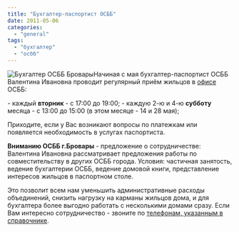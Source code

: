 ```yaml
---
title: "Бухгалтер-паспортист ОСББ"
date: 2011-05-06
categories: 
  - "general"
tags: 
  - "бухгалтер"
  - "осбб"
---
```


![Бухгалтер ОСББ Бровары](http://shevchenko4a.brovary.org/wp-content/uploads/2011/05/buhgalteriya.jpg "Бухгалтер ОСББ Бровары")Начиная с мая бухгалтер-паспортист ОСББ Валентина Ивановна проводит регулярный приём жильцов в [офисе](http://shevchenko4a.brovary.org/office-osbb-izuchayem-front-rabot/) ОСББ:

\- каждый **вторник** \- с 17:00 до 19:00; - каждую 2-ю и 4-ю **субботу** месяца - с 13:00 до 15:00 (в этом месяце - 14 и 28 мая);

Приходите, если у Вас возникают вопросы по платежкам или появляется необходимость в услугах паспортиста.

**Вниманию ОСББ г.Бровары** - предложение о сотрудничестве: Валентина Ивановна рассматривает предложения работы по совместительству в других ОСББ города. Условия: частичная занятость, ведение бухгалтерии ОСББ, ведение домовой книги, представление интересов жильцов в паспортном столе.

Это позволит всем нам уменьшить административные расходы объединений, снизить <!--more-->нагрузку на карманы жильцов дома, и для бухгалтера более выгодно работать с несколькими домами сразу. Если Вам интересно сотрудничество - звоните по [телефонам, указанным в справочнике](http://shevchenko4a.brovary.org/dictionary/).
